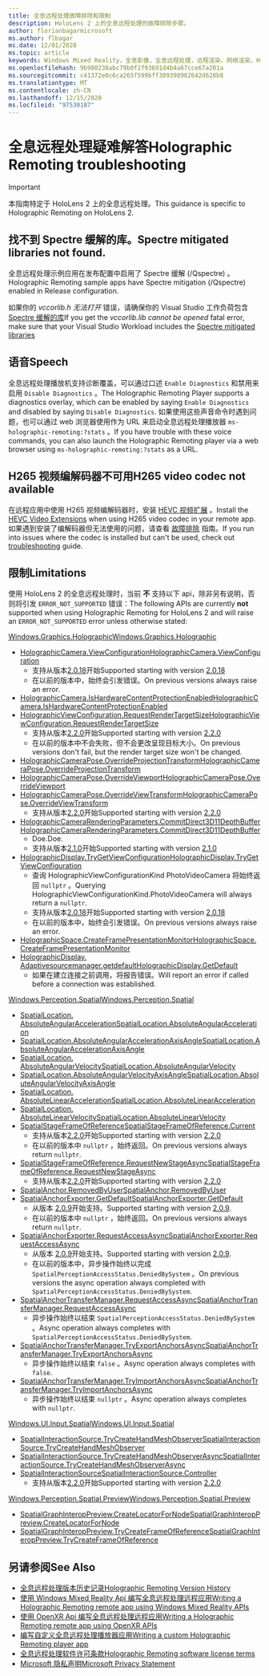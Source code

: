 ```yaml
---
title: 全息远程处理故障排除和限制
description: HoloLens 2 上的全息远程处理的故障排除步骤。
author: florianbagarmicrosoft
ms.author: flbagar
ms.date: 12/01/2020
ms.topic: article
keywords: Windows Mixed Reality，全息影像，全息远程处理，远程渲染，网络渲染，HoloLens，远程影像，故障排除，帮助，混合现实耳机，windows Mixed Reality 耳机，虚拟现实耳机
ms.openlocfilehash: 9b900238abc79b0f2f93691d4b4a67cce67a201a
ms.sourcegitcommit: c41372e0c6ca265f599bff309390982642d628b8
ms.translationtype: MT
ms.contentlocale: zh-CN
ms.lasthandoff: 12/15/2020
ms.locfileid: "97530187"
---
```

# <a name="holographic-remoting-troubleshooting"></a><span data-ttu-id="95a6c-104">全息远程处理疑难解答</span><span class="sxs-lookup"><span data-stu-id="95a6c-104">Holographic Remoting troubleshooting</span></span>

> [!IMPORTANT]
> <span data-ttu-id="95a6c-105">本指南特定于 HoloLens 2 上的全息远程处理。</span><span class="sxs-lookup"><span data-stu-id="95a6c-105">This guidance is specific to Holographic Remoting on HoloLens 2.</span></span>

## <a name="spectre-mitigated-libraries-not-found"></a><span data-ttu-id="95a6c-106">找不到 Spectre 缓解的库。</span><span class="sxs-lookup"><span data-stu-id="95a6c-106">Spectre mitigated libraries not found.</span></span>

<span data-ttu-id="95a6c-107">全息远程处理示例应用在发布配置中启用了 Spectre 缓解 (/Qspectre) 。</span><span class="sxs-lookup"><span data-stu-id="95a6c-107">Holographic Remoting sample apps have Spectre mitigation (/Qspectre) enabled in Release configuration.</span></span>

<span data-ttu-id="95a6c-108">如果你的 *vccorlib.h 无法打开* 错误，请确保你的 Visual Studio 工作负荷包含 [Spectre 缓解的库](https://aka.ms/Ofhn4c)</span><span class="sxs-lookup"><span data-stu-id="95a6c-108">If you get the *vccorlib.lib cannot be opened* fatal error, make sure that your Visual Studio Workload includes the [Spectre mitigated libraries](https://aka.ms/Ofhn4c)</span></span>

## <a name="speech"></a><span data-ttu-id="95a6c-109">语音</span><span class="sxs-lookup"><span data-stu-id="95a6c-109">Speech</span></span>

<span data-ttu-id="95a6c-110">全息远程处理播放机支持诊断覆盖，可以通过口述 ```Enable Diagnostics``` 和禁用来启用 ```Disable Diagnostics``` 。</span><span class="sxs-lookup"><span data-stu-id="95a6c-110">The Holographic Remoting Player supports a diagnostics overlay, which can be enabled by saying ```Enable Diagnostics``` and disabled by saying ```Disable Diagnostics```.</span></span> <span data-ttu-id="95a6c-111">如果使用这些声音命令时遇到问题，也可以通过 web 浏览器使用作为 URL 来启动全息远程处理播放器 ```ms-holographic-remoting:?stats``` 。</span><span class="sxs-lookup"><span data-stu-id="95a6c-111">If you have trouble with these voice commands, you can also launch the Holographic Remoting player via a web browser using ```ms-holographic-remoting:?stats``` as a URL.</span></span>

## <a name="h265-video-codec-not-available"></a><span data-ttu-id="95a6c-112">H265 视频编解码器不可用</span><span class="sxs-lookup"><span data-stu-id="95a6c-112">H265 video codec not available</span></span>

<span data-ttu-id="95a6c-113">在远程应用中使用 H265 视频编解码器时，安装 [HEVC 视频扩展](https://www.microsoft.com/p/hevc-video-extensions/9nmzlz57r3t7) 。</span><span class="sxs-lookup"><span data-stu-id="95a6c-113">Install the [HEVC Video Extensions](https://www.microsoft.com/p/hevc-video-extensions/9nmzlz57r3t7) when using H265 video codec in your remote app.</span></span> <span data-ttu-id="95a6c-114">如果遇到安装了编解码器但无法使用的问题，请查看 [故障排除](https://docs.microsoft.com/azure/remote-rendering/resources/troubleshoot#h265-codec-not-available) 指南。</span><span class="sxs-lookup"><span data-stu-id="95a6c-114">If you run into issues where the codec is installed but can't be used, check out [troubleshooting](https://docs.microsoft.com/azure/remote-rendering/resources/troubleshoot#h265-codec-not-available) guide.</span></span>

## <a name="limitations"></a><span data-ttu-id="95a6c-115">限制</span><span class="sxs-lookup"><span data-stu-id="95a6c-115">Limitations</span></span>

<span data-ttu-id="95a6c-116">使用 HoloLens 2 的全息远程处理时，当前 **不** 支持以下 api，除非另有说明，否则将引发 ```ERROR_NOT_SUPPORTED``` 错误：</span><span class="sxs-lookup"><span data-stu-id="95a6c-116">The following APIs are currently **not** supported when using Holographic Remoting for HoloLens 2 and will raise an ```ERROR_NOT_SUPPORTED``` error unless otherwise stated:</span></span>

[<span data-ttu-id="95a6c-117">Windows.Graphics.Holographic</span><span class="sxs-lookup"><span data-stu-id="95a6c-117">Windows.Graphics.Holographic</span></span>](https://docs.microsoft.com/uwp/api/windows.graphics.holographic)

* [<span data-ttu-id="95a6c-118">HolographicCamera.ViewConfiguration</span><span class="sxs-lookup"><span data-stu-id="95a6c-118">HolographicCamera.ViewConfiguration</span></span>](https://docs.microsoft.com/uwp/api/windows.graphics.holographic.holographiccamera.viewconfiguration)
  - <span data-ttu-id="95a6c-119">支持从版本[2.0.18](holographic-remoting-version-history.md#v2.0.18)开始</span><span class="sxs-lookup"><span data-stu-id="95a6c-119">Supported starting with version [2.0.18](holographic-remoting-version-history.md#v2.0.18)</span></span>
  - <span data-ttu-id="95a6c-120">在以前的版本中，始终会引发错误。</span><span class="sxs-lookup"><span data-stu-id="95a6c-120">On previous versions always raise an error.</span></span>
* [<span data-ttu-id="95a6c-121">HolographicCamera.IsHardwareContentProtectionEnabled</span><span class="sxs-lookup"><span data-stu-id="95a6c-121">HolographicCamera.IsHardwareContentProtectionEnabled</span></span>](https://docs.microsoft.com/uwp/api/windows.graphics.holographic.holographiccamera.ishardwarecontentprotectionenabled#Windows_Graphics_Holographic_HolographicCamera_IsHardwareContentProtectionEnabled)
* [<span data-ttu-id="95a6c-122">HolographicViewConfiguration.RequestRenderTargetSize</span><span class="sxs-lookup"><span data-stu-id="95a6c-122">HolographicViewConfiguration.RequestRenderTargetSize</span></span>](https://docs.microsoft.com/uwp/api/windows.graphics.holographic.holographicviewconfiguration.requestrendertargetsize#Windows_Graphics_Holographic_HolographicViewConfiguration_RequestRenderTargetSize_Windows_Foundation_Size_)
  - <span data-ttu-id="95a6c-123">支持从版本[2.2.0](holographic-remoting-version-history.md#v2.2.0)开始</span><span class="sxs-lookup"><span data-stu-id="95a6c-123">Supported starting with version [2.2.0](holographic-remoting-version-history.md#v2.2.0)</span></span>
  - <span data-ttu-id="95a6c-124">在以前的版本中不会失败，但不会更改呈现目标大小。</span><span class="sxs-lookup"><span data-stu-id="95a6c-124">On previous versions don't fail, but the render target size won't be changed.</span></span>
* [<span data-ttu-id="95a6c-125">HolographicCameraPose.OverrideProjectionTransform</span><span class="sxs-lookup"><span data-stu-id="95a6c-125">HolographicCameraPose.OverrideProjectionTransform</span></span>](https://docs.microsoft.com/uwp/api/windows.graphics.holographic.holographiccamerapose.overrideprojectiontransform)
* [<span data-ttu-id="95a6c-126">HolographicCameraPose.OverrideViewport</span><span class="sxs-lookup"><span data-stu-id="95a6c-126">HolographicCameraPose.OverrideViewport</span></span>](https://docs.microsoft.com/uwp/api/windows.graphics.holographic.holographiccamerapose.overrideviewport)
* [<span data-ttu-id="95a6c-127">HolographicCameraPose.OverrideViewTransform</span><span class="sxs-lookup"><span data-stu-id="95a6c-127">HolographicCameraPose.OverrideViewTransform</span></span>](https://docs.microsoft.com/uwp/api/windows.graphics.holographic.holographiccamerapose.overrideviewtransform)
  - <span data-ttu-id="95a6c-128">支持从版本[2.2.0](holographic-remoting-version-history.md#v2.2.0)开始</span><span class="sxs-lookup"><span data-stu-id="95a6c-128">Supported starting with version [2.2.0](holographic-remoting-version-history.md#v2.2.0)</span></span>
* [<span data-ttu-id="95a6c-129">HolographicCameraRenderingParameters.CommitDirect3D11DepthBuffer</span><span class="sxs-lookup"><span data-stu-id="95a6c-129">HolographicCameraRenderingParameters.CommitDirect3D11DepthBuffer</span></span>](https://docs.microsoft.com/uwp/api/windows.graphics.holographic.holographiccamerarenderingparameters.commitdirect3d11depthbuffer#Windows_Graphics_Holographic_HolographicCameraRenderingParameters_CommitDirect3D11DepthBuffer_Windows_Graphics_DirectX_Direct3D11_IDirect3DSurface_)
  - <span data-ttu-id="95a6c-130">Doe.</span><span class="sxs-lookup"><span data-stu-id="95a6c-130">Doe.</span></span>
  - <span data-ttu-id="95a6c-131">支持从版本[2.1.0](holographic-remoting-version-history.md#v2.1.0)开始</span><span class="sxs-lookup"><span data-stu-id="95a6c-131">Supported starting with version [2.1.0](holographic-remoting-version-history.md#v2.1.0)</span></span>
* [<span data-ttu-id="95a6c-132">HolographicDisplay.TryGetViewConfiguration</span><span class="sxs-lookup"><span data-stu-id="95a6c-132">HolographicDisplay.TryGetViewConfiguration</span></span>](https://docs.microsoft.com/uwp/api/windows.graphics.holographic.holographicdisplay.trygetviewconfiguration)
  - <span data-ttu-id="95a6c-133">查询 HolographicViewConfigurationKind PhotoVideoCamera 将始终返回 ```nullptr``` 。</span><span class="sxs-lookup"><span data-stu-id="95a6c-133">Querying HolographicViewConfigurationKind.PhotoVideoCamera will always return a ```nullptr```.</span></span>
  - <span data-ttu-id="95a6c-134">支持从版本[2.0.18](holographic-remoting-version-history.md#v2.0.18)开始</span><span class="sxs-lookup"><span data-stu-id="95a6c-134">Supported starting with version [2.0.18](holographic-remoting-version-history.md#v2.0.18)</span></span>
  - <span data-ttu-id="95a6c-135">在以前的版本中，始终会引发错误。</span><span class="sxs-lookup"><span data-stu-id="95a6c-135">On previous versions always raise an error.</span></span>
* [<span data-ttu-id="95a6c-136">HolographicSpace.CreateFramePresentationMonitor</span><span class="sxs-lookup"><span data-stu-id="95a6c-136">HolographicSpace.CreateFramePresentationMonitor</span></span>](https://docs.microsoft.com/uwp/api/windows.graphics.holographic.holographicspace.createframepresentationmonitor)
* [<span data-ttu-id="95a6c-137">HolographicDisplay. Adaptivesourcemanager.getdefault</span><span class="sxs-lookup"><span data-stu-id="95a6c-137">HolographicDisplay.GetDefault</span></span>](https://docs.microsoft.com/uwp/api/windows.graphics.holographic.holographicdisplay.getdefault#Windows_Graphics_Holographic_HolographicDisplay_GetDefault)
  - <span data-ttu-id="95a6c-138">如果在建立连接之前调用，将报告错误。</span><span class="sxs-lookup"><span data-stu-id="95a6c-138">Will report an error if called before a connection was established.</span></span>


[<span data-ttu-id="95a6c-139">Windows.Perception.Spatial</span><span class="sxs-lookup"><span data-stu-id="95a6c-139">Windows.Perception.Spatial</span></span>](https://docs.microsoft.com/uwp/api/windows.perception.spatial)

* [<span data-ttu-id="95a6c-140">SpatialLocation. AbsoluteAngularAcceleration</span><span class="sxs-lookup"><span data-stu-id="95a6c-140">SpatialLocation.AbsoluteAngularAcceleration</span></span>](https://docs.microsoft.com/uwp/api/windows.perception.spatial.spatiallocation.absoluteangularacceleration)
* [<span data-ttu-id="95a6c-141">SpatialLocation.AbsoluteAngularAccelerationAxisAngle</span><span class="sxs-lookup"><span data-stu-id="95a6c-141">SpatialLocation.AbsoluteAngularAccelerationAxisAngle</span></span>](https://docs.microsoft.com/uwp/api/windows.perception.spatial.spatiallocation.absoluteangularaccelerationaxisangle)
* [<span data-ttu-id="95a6c-142">SpatialLocation. AbsoluteAngularVelocity</span><span class="sxs-lookup"><span data-stu-id="95a6c-142">SpatialLocation.AbsoluteAngularVelocity</span></span>](https://docs.microsoft.com/uwp/api/windows.perception.spatial.spatiallocation.absoluteangularvelocity)
* [<span data-ttu-id="95a6c-143">SpatialLocation.AbsoluteAngularVelocityAxisAngle</span><span class="sxs-lookup"><span data-stu-id="95a6c-143">SpatialLocation.AbsoluteAngularVelocityAxisAngle</span></span>](https://docs.microsoft.com/uwp/api/windows.perception.spatial.spatiallocation.absoluteangularvelocityaxisangle)
* [<span data-ttu-id="95a6c-144">SpatialLocation. AbsoluteLinearAcceleration</span><span class="sxs-lookup"><span data-stu-id="95a6c-144">SpatialLocation.AbsoluteLinearAcceleration</span></span>](https://docs.microsoft.com/uwp/api/windows.perception.spatial.spatiallocation.absolutelinearacceleration)
* [<span data-ttu-id="95a6c-145">SpatialLocation. AbsoluteLinearVelocity</span><span class="sxs-lookup"><span data-stu-id="95a6c-145">SpatialLocation.AbsoluteLinearVelocity</span></span>](https://docs.microsoft.com/uwp/api/windows.perception.spatial.spatiallocation.absolutelinearvelocity)
* [<span data-ttu-id="95a6c-146">SpatialStageFrameOfReference</span><span class="sxs-lookup"><span data-stu-id="95a6c-146">SpatialStageFrameOfReference.Current</span></span>](https://docs.microsoft.com/uwp/api/windows.perception.spatial.spatialstageframeofreference.current)
  - <span data-ttu-id="95a6c-147">支持从版本[2.2.0](holographic-remoting-version-history.md#v2.2.0)开始</span><span class="sxs-lookup"><span data-stu-id="95a6c-147">Supported starting with version [2.2.0](holographic-remoting-version-history.md#v2.2.0)</span></span>
  - <span data-ttu-id="95a6c-148">在以前的版本中 ```nullptr``` ，始终返回。</span><span class="sxs-lookup"><span data-stu-id="95a6c-148">On previous versions always return ```nullptr```.</span></span>
* [<span data-ttu-id="95a6c-149">SpatialStageFrameOfReference.RequestNewStageAsync</span><span class="sxs-lookup"><span data-stu-id="95a6c-149">SpatialStageFrameOfReference.RequestNewStageAsync</span></span>](https://docs.microsoft.com/uwp/api/windows.perception.spatial.spatialstageframeofreference.requestnewstageasync)
  - <span data-ttu-id="95a6c-150">支持从版本[2.2.0](holographic-remoting-version-history.md#v2.2.0)开始</span><span class="sxs-lookup"><span data-stu-id="95a6c-150">Supported starting with version [2.2.0](holographic-remoting-version-history.md#v2.2.0)</span></span>
* [<span data-ttu-id="95a6c-151">SpatialAnchor.RemovedByUser</span><span class="sxs-lookup"><span data-stu-id="95a6c-151">SpatialAnchor.RemovedByUser</span></span>](https://docs.microsoft.com/uwp/api/windows.perception.spatial.spatialanchor.removedbyuser)
* [<span data-ttu-id="95a6c-152">SpatialAnchorExporter.GetDefault</span><span class="sxs-lookup"><span data-stu-id="95a6c-152">SpatialAnchorExporter.GetDefault</span></span>](https://docs.microsoft.com/uwp/api/windows.perception.spatial.spatialanchorexporter.getdefault
)
  - <span data-ttu-id="95a6c-153">从版本 [2.0.9](holographic-remoting-version-history.md#v2.0.9)开始支持。</span><span class="sxs-lookup"><span data-stu-id="95a6c-153">Supported starting with version [2.0.9](holographic-remoting-version-history.md#v2.0.9).</span></span> 
  - <span data-ttu-id="95a6c-154">在以前的版本中 ```nullptr``` ，始终返回。</span><span class="sxs-lookup"><span data-stu-id="95a6c-154">On previous versions always return ```nullptr```.</span></span> 
* [<span data-ttu-id="95a6c-155">SpatialAnchorExporter.RequestAccessAsync</span><span class="sxs-lookup"><span data-stu-id="95a6c-155">SpatialAnchorExporter.RequestAccessAsync</span></span>](https://docs.microsoft.com/uwp/api/windows.perception.spatial.spatialanchorexporter.requestaccessasync
)
  - <span data-ttu-id="95a6c-156">从版本 [2.0.9](holographic-remoting-version-history.md#v2.0.9)开始支持。</span><span class="sxs-lookup"><span data-stu-id="95a6c-156">Supported starting with version [2.0.9](holographic-remoting-version-history.md#v2.0.9).</span></span> 
  - <span data-ttu-id="95a6c-157">在以前的版本中，异步操作始终以完成 ```SpatialPerceptionAccessStatus.DeniedBySystem``` 。</span><span class="sxs-lookup"><span data-stu-id="95a6c-157">On previous versions the async operation always completed with ```SpatialPerceptionAccessStatus.DeniedBySystem```.</span></span>
* [<span data-ttu-id="95a6c-158">SpatialAnchorTransferManager.RequestAccessAsync</span><span class="sxs-lookup"><span data-stu-id="95a6c-158">SpatialAnchorTransferManager.RequestAccessAsync</span></span>](https://docs.microsoft.com/uwp/api/windows.perception.spatial.spatialanchortransfermanager.requestaccessasync#Windows_Perception_Spatial_SpatialAnchorTransferManager_RequestAccessAsync)
  - <span data-ttu-id="95a6c-159">异步操作始终以结束 ```SpatialPerceptionAccessStatus.DeniedBySystem``` 。</span><span class="sxs-lookup"><span data-stu-id="95a6c-159">Async operation always completes with ```SpatialPerceptionAccessStatus.DeniedBySystem```.</span></span>
* [<span data-ttu-id="95a6c-160">SpatialAnchorTransferManager.TryExportAnchorsAsync</span><span class="sxs-lookup"><span data-stu-id="95a6c-160">SpatialAnchorTransferManager.TryExportAnchorsAsync</span></span>](https://docs.microsoft.com/uwp/api/windows.perception.spatial.spatialanchortransfermanager.tryexportanchorsasync#Windows_Perception_Spatial_SpatialAnchorTransferManager_TryExportAnchorsAsync_Windows_Foundation_Collections_IIterable_Windows_Foundation_Collections_IKeyValuePair_System_String_Windows_Perception_Spatial_SpatialAnchor___Windows_Storage_Streams_IOutputStream_)
  - <span data-ttu-id="95a6c-161">异步操作始终以结束 ```false``` 。</span><span class="sxs-lookup"><span data-stu-id="95a6c-161">Async operation always completes with ```false```.</span></span>
* [<span data-ttu-id="95a6c-162">SpatialAnchorTransferManager.TryImportAnchorsAsync</span><span class="sxs-lookup"><span data-stu-id="95a6c-162">SpatialAnchorTransferManager.TryImportAnchorsAsync</span></span>](https://docs.microsoft.com/uwp/api/windows.perception.spatial.spatialanchortransfermanager.tryimportanchorsasync
)
  - <span data-ttu-id="95a6c-163">异步操作始终以结束 ```nullptr``` 。</span><span class="sxs-lookup"><span data-stu-id="95a6c-163">Async operation always completes with ```nullptr```.</span></span>

[<span data-ttu-id="95a6c-164">Windows.UI.Input.Spatial</span><span class="sxs-lookup"><span data-stu-id="95a6c-164">Windows.UI.Input.Spatial</span></span>](https://docs.microsoft.com/uwp/api/windows.ui.input.spatial)

* [<span data-ttu-id="95a6c-165">SpatialInteractionSource.TryCreateHandMeshObserver</span><span class="sxs-lookup"><span data-stu-id="95a6c-165">SpatialInteractionSource.TryCreateHandMeshObserver</span></span>](https://docs.microsoft.com/uwp/api/windows.ui.input.spatial.spatialinteractionsource.trycreatehandmeshobserver#Windows_UI_Input_Spatial_SpatialInteractionSource_TryCreateHandMeshObserver)
* [<span data-ttu-id="95a6c-166">SpatialInteractionSource.TryCreateHandMeshObserverAsync</span><span class="sxs-lookup"><span data-stu-id="95a6c-166">SpatialInteractionSource.TryCreateHandMeshObserverAsync</span></span>](https://docs.microsoft.com/uwp/api/windows.ui.input.spatial.spatialinteractionsource.trycreatehandmeshobserverasync)
* [<span data-ttu-id="95a6c-167">SpatialInteractionSource</span><span class="sxs-lookup"><span data-stu-id="95a6c-167">SpatialInteractionSource.Controller</span></span>](https://docs.microsoft.com/uwp/api/windows.ui.input.spatial.spatialinteractionsource.controller#Windows_UI_Input_Spatial_SpatialInteractionSource_Controller)
  - <span data-ttu-id="95a6c-168">支持从版本[2.2.0](holographic-remoting-version-history.md#v2.2.0)开始</span><span class="sxs-lookup"><span data-stu-id="95a6c-168">Supported starting with version [2.2.0](holographic-remoting-version-history.md#v2.2.0)</span></span>

[<span data-ttu-id="95a6c-169">Windows.Perception.Spatial.Preview</span><span class="sxs-lookup"><span data-stu-id="95a6c-169">Windows.Perception.Spatial.Preview</span></span>](https://docs.microsoft.com/uwp/api/windows.perception.spatial.preview)

* [<span data-ttu-id="95a6c-170">SpatialGraphInteropPreview.CreateLocatorForNode</span><span class="sxs-lookup"><span data-stu-id="95a6c-170">SpatialGraphInteropPreview.CreateLocatorForNode</span></span>](https://docs.microsoft.com/uwp/api/windows.perception.spatial.preview.spatialgraphinteroppreview.createlocatorfornode)
* [<span data-ttu-id="95a6c-171">SpatialGraphInteropPreview.TryCreateFrameOfReference</span><span class="sxs-lookup"><span data-stu-id="95a6c-171">SpatialGraphInteropPreview.TryCreateFrameOfReference</span></span>](https://docs.microsoft.com/uwp/api/windows.perception.spatial.preview.spatialgraphinteroppreview.trycreateframeofreference)

## <a name="see-also"></a><span data-ttu-id="95a6c-172">另请参阅</span><span class="sxs-lookup"><span data-stu-id="95a6c-172">See Also</span></span>
* [<span data-ttu-id="95a6c-173">全息远程处理版本历史记录</span><span class="sxs-lookup"><span data-stu-id="95a6c-173">Holographic Remoting Version History</span></span>](holographic-remoting-version-history.md)
* [<span data-ttu-id="95a6c-174">使用 Windows Mixed Reality Api 编写全息远程处理远程应用</span><span class="sxs-lookup"><span data-stu-id="95a6c-174">Writing a Holographic Remoting remote app using Windows Mixed Reality APIs</span></span>](holographic-remoting-create-remote-wmr.md)
* [<span data-ttu-id="95a6c-175">使用 OpenXR Api 编写全息远程处理远程应用</span><span class="sxs-lookup"><span data-stu-id="95a6c-175">Writing a Holographic Remoting remote app using OpenXR APIs</span></span>](holographic-remoting-create-remote-openxr.md)
* [<span data-ttu-id="95a6c-176">编写自定义全息远程处理播放器应用</span><span class="sxs-lookup"><span data-stu-id="95a6c-176">Writing a custom Holographic Remoting player app</span></span>](holographic-remoting-create-player.md)
* [<span data-ttu-id="95a6c-177">全息远程处理软件许可条款</span><span class="sxs-lookup"><span data-stu-id="95a6c-177">Holographic Remoting software license terms</span></span>](https://docs.microsoft.com/legal/mixed-reality/microsoft-holographic-remoting-software-license-terms)
* [<span data-ttu-id="95a6c-178">Microsoft 隐私声明</span><span class="sxs-lookup"><span data-stu-id="95a6c-178">Microsoft Privacy Statement</span></span>](https://go.microsoft.com/fwlink/?LinkId=521839)
